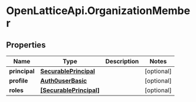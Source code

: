 # OpenLatticeApi.OrganizationMember

## Properties

Name | Type | Description | Notes
------------ | ------------- | ------------- | -------------
**principal** | [**SecurablePrincipal**](SecurablePrincipal.md) |  | [optional] 
**profile** | [**Auth0userBasic**](Auth0userBasic.md) |  | [optional] 
**roles** | [**[SecurablePrincipal]**](SecurablePrincipal.md) |  | [optional] 


